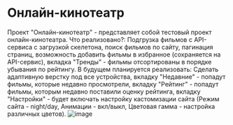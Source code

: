 # Онлайн-кинотеатр
Проект "Онлайн-кинотеатр" - представляет собой тестовый проект онлайн-кинотеатра. Что реализовано?: Подгрузка фильмов с API-сервиса с загрузкой скелетона, поиск фильмов по сайту, пагинация страниц, возможность добавить фильмы в избранное (сохраняется на API-сервис), вкладка "Тренды" - фильмы отсортированы в порядке убывания по рейтингу. В будущем планируется реализовать: Сделать адаптивную верстку под все устройства, вкладку "Недавние" - попадут фильмы, которые недавно просмотрели, вкладку "Рейтинг" - попадут фильмы, которым недавно поставили оценку рейтинга, вкладку "Настройки" - будет включать настройку кастомизации сайта (Режим сайта - night/day, Анимации - вкл/выкл, Цветовая гамма - настройка различных цветов).
![image](https://github.com/user-attachments/assets/50393ffa-e838-4a89-a10d-edc550e04cf4)

